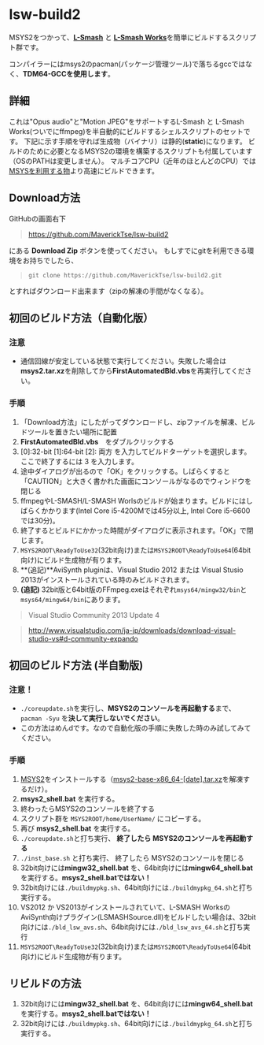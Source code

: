 ﻿# lsw-build2
MSYS2をつかって、[__L-Smash__](https://github.com/l-smash/l-smash) と [__L-Smash Works__](https://github.com/VFR-maniac/L-SMASH-Works/tree/master/AviUtl)を簡単にビルドするスクリプト群です。 

コンパイラーにはmsys2のpacman(パッケージ管理ツール)で落ちるgccではなく、**TDM64-GCCを使用します**。


## 詳細
これは"Opus audio"と"Motion JPEG"をサポートするL-Smash と L-Smash Works(ついでにffmpeg)を半自動的にビルドするシェルスクリプトのセットです。
下記に示す手順を守れば生成物（バイナリ）は静的(**static**)になります。
ビルドのために必要となるMSYS2の環境を構築するスクリプトも付属しています（OSのPATHは変更しません）。
マルチコアCPU（近年のほとんどのCPU）では[MSYSを利用する物](https://github.com/MaverickTse/lw-build)より高速にビルドできます。

## Download方法
GitHubの画面右下
>https://github.com/MaverickTse/lsw-build2

にある **Download Zip** ボタンを使ってください。
もしすでにgitを利用できる環境をお持ちでしたら、
>`git clone https://github.com/MaverickTse/lsw-build2.git`

とすればダウンロード出来ます（zipの解凍の手間がなくなる）。


## 初回のビルド方法（自動化版）
### 注意
- 通信回線が安定している状態で実行してください。失敗した場合は**msys2.tar.xz**を削除してから**FirstAutomatedBld.vbs**を再実行してください。

### 手順
  1. 「Download方法」にしたがってダウンロードし、zipファイルを解凍、ビルドツールを置きたい場所に配置
  2. **FirstAutomatedBld.vbs**　をダブルクリックする
  3. [0]:32-bit [1]:64-bit [2]: 両方 を入力してビルドターゲットを選択します。ここで終了するには 3 を入力します。
  4. 途中ダイアログが出るので「OK」をクリックする。しばらくすると「CAUTION」と大きく書かれた画面にコンソールがなるのでウィンドウを閉じる
  5. ffmpegやL-SMASH/L-SMASH Worlsのビルドが始まります。ビルドにはしばらくかかります(Intel Core i5-4200Mでは45分以上, Intel Core i5-6600では30分)。
  6. 終了するとビルドにかかった時間がダイアログに表示されます。「OK」で閉じます。
  7. `MSYS2ROOT\ReadyToUse32`(32bit向け)または`MSYS2ROOT\ReadyToUse64`(64bit向け)にビルド生成物が有ります。
  8. **(追記)**AviSynth pluginは、Visual Studio 2012 または Visual Stusio 2013がインストールされている時のみビルドされます。
  9. **(追記)** 32bit版と64bit版のFFmpeg.exeはそれぞれ`msys64/mingw32/bin`と`msys64/mingw64/bin`にあります。

>Visual Studio Community 2013 Update 4

>http://www.visualstudio.com/ja-jp/downloads/download-visual-studio-vs#d-community-expando
  

## 初回のビルド方法 (半自動版)
### 注意！
- `./coreupdate.sh`を実行し、**MSYS2のコンソールを再起動する**まで、`pacman -Syu` を**決して実行しないでください**。
- この方法はめんdです。なので自動化版の手順に失敗した時のみ試してみてください。

### 手順
  1. [MSYS2](http://sourceforge.net/projects/msys2/)をインストールする（[msys2-base-x86_64-[date].tar.xz](http://sourceforge.net/projects/msys2/files/Base/x86_64/)を解凍するだけ）。
  2. **msys2_shell.bat** を実行する。
  3. 終わったらMSYS2のコンソールを終了する
  4. スクリプト群を `MSYS2ROOT/home/UserName/` にコピーする。
  5. 再び **msys2_shell.bat** を実行する。
  6. `./coreupdate.sh`と打ち実行、 **終了したら MSYS2のコンソールを再起動する**
  7. `./inst_base.sh` と打ち実行、 終了したら MSYS2のコンソールを閉じる
  8.  32bit向けには**mingw32_shell.bat** を、64bit向けには**mingw64_shell.bat**を実行する。**msys2_shell.batではない！** 
  9.  32bit向けには`./buildmypkg.sh`、64bit向けには`./buildmypkg_64.sh`と打ち実行する。
  10. VS2012 か VS2013がインストールされていて、L-SMASH WorksのAviSynth向けプラグイン(LSMASHSource.dll)をビルドしたい場合は、32bit向けには`./bld_lsw_avs.sh`、64bit向けには`./bld_lsw_avs_64.sh`と打ち実行
  11. `MSYS2ROOT\ReadyToUse32`(32bit向け)または`MSYS2ROOT\ReadyToUse64`(64bit向け)にビルド生成物が有ります。
  
  
## リビルドの方法
  1. 32bit向けには**mingw32_shell.bat** を、64bit向けには**mingw64_shell.bat**を実行する。**msys2_shell.batではない！** 
  2. 32bit向けには`./buildmypkg.sh`、64bit向けには`./buildmypkg_64.sh`と打ち実行する。

